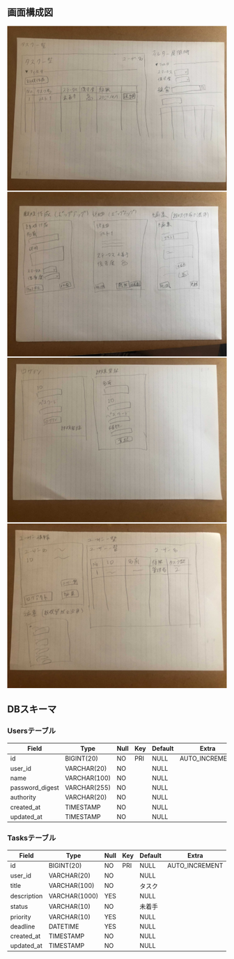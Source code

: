 ## 画面構成図

![tasks](docs/photo/tasks.jpg)
![create](docs/photo/create.jpg)
![login](docs/photo/login.jpg)
![users](docs/photo/users.jpg)


## DBスキーマ

### Usersテーブル
|      Field      |     Type     | Null | Key | Default |     Extra      |
| --------------- | ------------ | ---- | --- | ------- | -------------- |
| id              | BIGINT(20)   | NO   | PRI | NULL    | AUTO_INCREMENT |
| user_id         | VARCHAR(20)  | NO   |     | NULL    |                |
| name            | VARCHAR(100) | NO   |     | NULL    |                |
| password_digest | VARCHAR(255) | NO   |     | NULL    |                |
| authority       | VARCHAR(20)  | NO   |     | NULL    |                |
| created_at      | TIMESTAMP    | NO   |     | NULL    |                |
| updated_at      | TIMESTAMP    | NO   |     | NULL    |                |

### Tasksテーブル
|    Field    |     Type      | Null | Key | Default |     Extra      |
| ----------- | ------------- | ---- | --- | ------- | -------------- |
| id          | BIGINT(20)    | NO   | PRI | NULL    | AUTO_INCREMENT |
| user_id     | VARCHAR(20)   | NO   |     | NULL    |                |
| title       | VARCHAR(100)  | NO   |     | タスク   |                |
| description | VARCHAR(1000) | YES  |     | NULL    |                |
| status      | VARCHAR(10)   | NO   |     | 未着手   |                |
| priority    | VARCHAR(10)   | YES  |     | NULL    |                |
| deadline    | DATETIME      | YES  |     | NULL    |                |
| created_at  | TIMESTAMP     | NO   |     | NULL    |                |
| updated_at  | TIMESTAMP     | NO   |     | NULL    |                |
